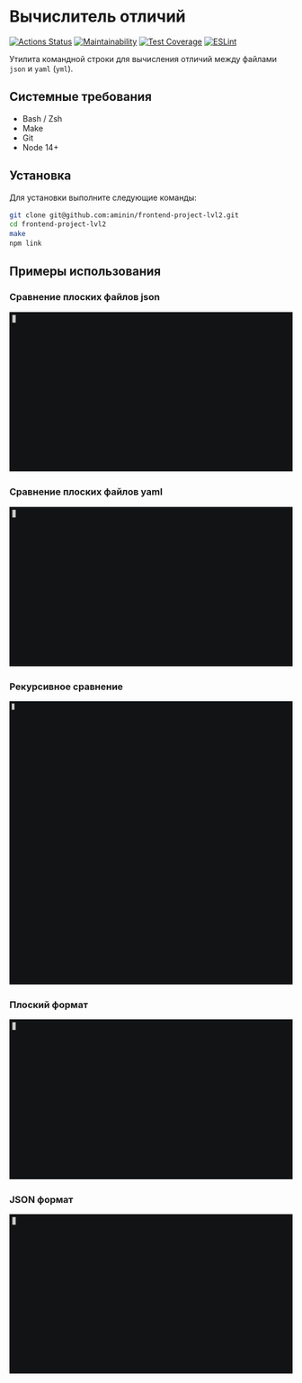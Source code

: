 # Вычислитель отличий

[![Actions Status](https://github.com/aminin/frontend-project-lvl2/workflows/hexlet-check/badge.svg)](https://github.com/aminin/frontend-project-lvl2)
[![Maintainability](https://api.codeclimate.com/v1/badges/c62efe46c7ce58b311f4/maintainability)](https://codeclimate.com/github/aminin/frontend-project-lvl2/maintainability)
[![Test Coverage](https://api.codeclimate.com/v1/badges/c62efe46c7ce58b311f4/test_coverage)](https://codeclimate.com/github/aminin/frontend-project-lvl2/test_coverage)
[![ESLint](https://github.com/aminin/frontend-project-lvl2/workflows/lint/badge.svg)](https://github.com/aminin/frontend-project-lvl2)

Утилита командной строки для вычисления отличий между файлами `json` и `yaml` (`yml`).

## Системные требования

 - Bash / Zsh
 - Make
 - Git
 - Node 14+

## Установка

Для установки выполните следующие команды:

```bash
git clone git@github.com:aminin/frontend-project-lvl2.git
cd frontend-project-lvl2
make
npm link
```

## Примеры использования

### Сравнение плоских файлов json

[![Usage](images/step3.cast.gif)](https://asciinema.org/a/HiRn3dYbIbdp08fIDa8qm8pJR)

### Сравнение плоских файлов yaml

[![Usage](images/step5.cast.gif)](https://asciinema.org/a/rUvibmEZA8GKFx4MA8u4UkH7H)

### Рекурсивное сравнение

[![Usage](images/step6.cast.gif)](https://asciinema.org/a/3rtAXnDN63TwSpO8kwNZO5cQg)

### Плоский формат

[![Usage](images/step7.cast.gif)](https://asciinema.org/a/c47VYfsmuJT7sejg0HQRgg0az)

### JSON формат

[![Usage](images/step7.cast.gif)](https://asciinema.org/a/PpkJJRNcT9QOo7kxfJWORUd88)
